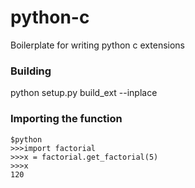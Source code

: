 # python-c
Boilerplate for writing python c extensions

### Building
python setup.py build_ext --inplace

### Importing the function

```
$python
>>>import factorial
>>>x = factorial.get_factorial(5)
>>>x
120

```
